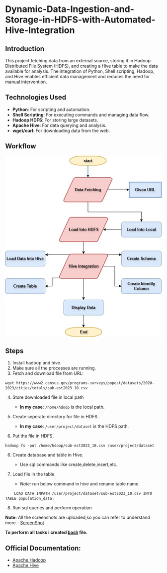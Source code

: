 # Dynamic-Data-Ingestion-and-Storage-in-HDFS-with-Automated-Hive-Integration

## Introduction
This project fetching data from an external source, storing it in Hadoop Distributed File System (HDFS), and creating a Hive table to make the data available for analysis. The integration of Python, Shell scripting, Hadoop, and Hive enables efficient data management and reduces the need for manual intervention.

## Technologies Used

- **Python**: For scripting and automation.
- **Shell Scripting**: For executing commands and managing data flow.
- **Hadoop HDFS**: For storing large datasets.
- **Apache Hive**: For data querying and analysis.
- **wget/curl**: For downloading data from the web.

## Workflow
![](workflow.jpg)

## Steps
1) Install hadoop and hive.
2) Make sure all the processes are running.
3) Fetch and download file from URL:
```
wget https://www2.census.gov/programs-surveys/popest/datasets/2020-2023/cities/totals/sub-est2023_10.csv
```
4) Store downloaded file in local path
    - **In my case**:  `/home/hdoop` is the local path.
      
5) Create seperate directory for file in HDFS.
    - **In my case**:  `/user/project/dataset` is the HDFS path.
      
5) Put the file in HDFS.
  ```
  hadoop fs -put /home/hdoop/sub-est2023_10.csv /user/project/dataset
  ```
6) Create database and table in Hive.
    - Use sql commands like create,delete,insert,etc.
      
7) Load file in the table.
    - *Note:* run below command in hive and rename table name.
      
  ```
      LOAD DATA INPATH /user/project/dataset/sub-est2023_10.csv INTO TABLE population_data;
  ```
8) Run sql queries and perform operation
   
**Note:** All the screenshots are uploaded,so you can refer to understand more.- [ScreenShot](images)

**To perform all tasks i created [bash](autoscript.sh) file.**

## Official Documentation:
- [Apache Hadoop](https://hadoop.apache.org/docs/current/)
- [Apache Hive](https://cwiki.apache.org/confluence/display/Hive/)
